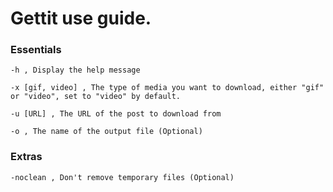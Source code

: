 # Gettit use guide.


### Essentials

`-h , Display the help message`

`-x [gif, video] , The type of media you want to download, either "gif" or "video", set to "video" by default.`

`-u [URL] , The URL of the post to download from`

`-o , The name of the output file (Optional)`

### Extras

`-noclean , Don't remove temporary files (Optional)`

